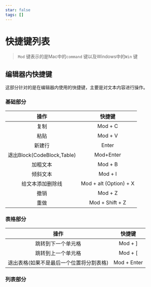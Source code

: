```yaml
---
star: false
tags: []
---
```

# &#x20;快捷键列表

> `Mod` 键表示的是Mac中的`command` 键以及Windows中的`Win` 键

## 编辑器内快捷键

这部分针对的是在编辑器内使用的快捷键，主要是对文本内容进行操作。



### 基础部分

|            操作            |           快捷键          |
| :----------------------: | :--------------------: |
|            复制            |         Mod + C        |
|            粘贴            |         Mod + V        |
|            新建行           |          Enter         |
| 退出Block(CodeBlock,Table) |        Mod+Enter       |
|           加粗文本           |         Mod + B        |
|           倾斜文本           |         Mod + I        |
|         给文本添加删除线         | Mod + alt (Option) + X |
|            撤销            |         Mod + Z        |
|            重做            |     Mod + Shift + Z    |

### 表格部分



|           操作          |     快捷键     |
| :-------------------: | :---------: |
|       跳转到下一个单元格       |   Mod + ]   |
|       跳转到上一个单元格       |   Mod + \[  |
| 退出表格(如果不是最后一个位置将分割表格) | Mod + Enter |

### 列表部分

